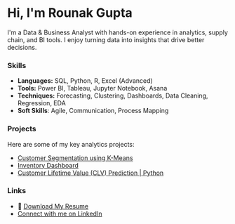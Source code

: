 # Hi, I'm Rounak Gupta

I'm a Data & Business Analyst with hands-on experience in analytics, supply chain, and BI tools. I enjoy turning data into insights that drive better decisions.

### Skills
- **Languages:** SQL, Python, R, Excel (Advanced)
- **Tools:** Power BI, Tableau, Jupyter Notebook, Asana
- **Techniques:** Forecasting, Clustering, Dashboards, Data Cleaning, Regression, EDA
- **Soft Skills**: Agile, Communication, Process Mapping

### Projects
Here are some of my key analytics projects:
- [Customer Segmentation using K-Means](https://github.com/rounak-data/Customer-Lifetime-Value-CLV-Prediction)
- [Inventory Dashboard](https://github.com/rounak-data/Inventory-dashboard)
- [Customer Lifetime Value (CLV) Prediction | Python](https://github.com/rounak-data/Customer-Lifetime-Value-CLV-Prediction)
### Links
- 📄 [Download My Resume](https://github.com/rounak-gupta/rounak-gupta/raw/main/Rounak_Gupta_Resume.pdf)
- [Connect with me on LinkedIn](https://www.linkedin.com/in/rounak-gupta-283820158/)



